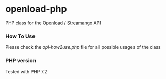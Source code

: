 # openload-php
PHP class for the [Openload](https://openload.co/api) / [Streamango](https://streamango.com/api) API

### How To Use
Please check the _opl-how2use.php_ file for all possible usages of the class

### PHP version
Tested with PHP 7.2
